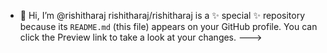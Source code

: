 - 👋 Hi, I’m @rishitharaj
rishitharaj/rishitharaj is a ✨ special ✨ repository because its `README.md` (this file) appears on your GitHub profile.
You can click the Preview link to take a look at your changes.
--->
